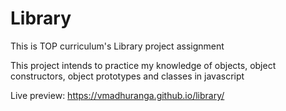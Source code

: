 # Library

This is TOP curriculum's Library project assignment

This project intends to practice my knowledge of objects,
object constructors, object prototypes and classes in javascript

Live preview: https://vmadhuranga.github.io/library/